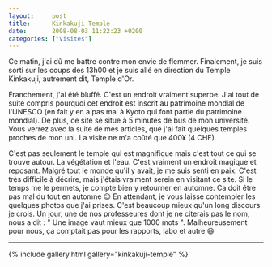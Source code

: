 ```yaml
---
layout:     post
title:      Kinkakuji Temple
date:       2008-08-03 11:22:23 +0200
categories: ["Visites"]
---
```


Ce matin, j'ai dû me battre contre mon envie de flemmer. Finalement, je suis sorti sur les coups des 13h00 et je
suis allé en direction du Temple Kinkakuji, autrement dit, Temple d'Or.

<!--more-->

Franchement, j'ai été bluffé. C'est un endroit vraiment superbe. J'ai tout de suite compris pourquoi cet endroit
est inscrit au patrimoine mondial de l'UNESCO (en fait y en a pas mal à Kyoto qui font partie du patrimoine
mondial). De plus, ce site se situe à 5 minutes de bus de mon université. Vous verrez avec la suite de mes
articles, que j'ai fait quelques temples proches de mon uni. La visite ne m'a coûté que 400¥ (4 CHF).

C'est pas seulement le temple qui est magnifique mais c'est tout ce qui se trouve autour. La végétation et l'eau.
C'est vraiment un endroit magique et reposant. Malgré tout le monde qu'il y avait, je me suis senti en paix. C'est
très difficile à décrire, mais j'étais vraiment serein en visitant ce site. Si le temps me le permets, je compte
bien y retourner en automne. Ca doit être pas mal du tout en automne :wink: En attendant, je vous laisse contempler les
quelques photos que j'ai prises. C'est beaucoup mieux qu'un long discours je crois. Un jour, une de nos
professeures dont je ne citerais pas le nom, nous a dit : " Une image vaut mieux que 1000 mots ". Malheureusement
pour nous, ça comptait pas pour les rapports, labo et autre :laughing:

-----

{% include gallery.html gallery="kinkakuji-temple" %}